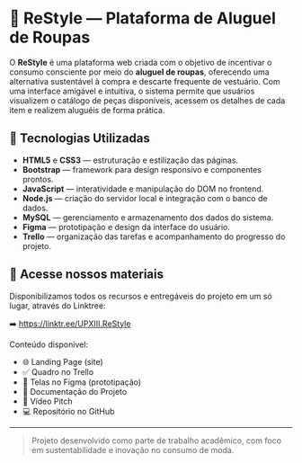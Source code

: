 # 🧥 ReStyle — Plataforma de Aluguel de Roupas

O **ReStyle** é uma plataforma web criada com o objetivo de incentivar o consumo consciente por meio do **aluguel de roupas**, oferecendo uma alternativa sustentável à compra e descarte frequente de vestuário. Com uma interface amigável e intuitiva, o sistema permite que usuários visualizem o catálogo de peças disponíveis, acessem os detalhes de cada item e realizem aluguéis de forma prática.

## 🚀 Tecnologias Utilizadas

- **HTML5** e **CSS3** — estruturação e estilização das páginas.
- **Bootstrap** — framework para design responsivo e componentes prontos.
- **JavaScript** — interatividade e manipulação do DOM no frontend.
- **Node.js** — criação do servidor local e integração com o banco de dados.
- **MySQL** — gerenciamento e armazenamento dos dados do sistema.
- **Figma** — prototipação e design da interface do usuário.
- **Trello** — organização das tarefas e acompanhamento do progresso do projeto.

## 🔗 Acesse nossos materiais

Disponibilizamos todos os recursos e entregáveis do projeto em um só lugar, através do Linktree:

➡️ https://linktr.ee/UPXIII.ReStyle

Conteúdo disponível:
- 🌐 Landing Page (site)
- ✅ Quadro no Trello
- 🎨 Telas no Figma (prototipação)
- 📄 Documentação do Projeto
- 🎥 Vídeo Pitch
- 💻 Repositório no GitHub

---

> Projeto desenvolvido como parte de trabalho acadêmico, com foco em sustentabilidade e inovação no consumo de moda.
